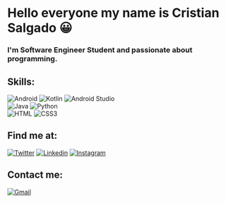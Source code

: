 # Hello everyone my name is Cristian Salgado 😀


### I'm Software Engineer Student and passionate about programming.

## Skills:
![Android](https://img.shields.io/badge/Android-3DDC84?style=for-the-badge&logo=Android&logoColor=white&labelColor=101010)
![Kotlin](https://img.shields.io/badge/Kotlin-7F52FF?style=for-the-badge&logo=Kotlin&logoColor=white&labelColor=101010)
![Android Studio](https://img.shields.io/badge/AndroidStudio-3DDC84?style=for-the-badge&logo=AndroidStudio&logoColor=white&labelColor=101010)<br/>
![Java](https://img.shields.io/badge/Java-007396?style=for-the-badge&logo=Java&logoColor=white&labelColor=101010)
![Python](https://img.shields.io/badge/Python-3776AB?style=for-the-badge&logo=Python&logoColor=white&labelColor=101010)<br/>
![HTML](https://img.shields.io/badge/HTML5-E34F26?style=for-the-badge&logo=HTML5&logoColor=white&labelColor=101010)
![CSS3](https://img.shields.io/badge/CSS3-1572B6?style=for-the-badge&logo=CSS3&logoColor=white&labelColor=101010)

## Find me at:
[![Twitter](https://img.shields.io/badge/Twitter-@Cristian_A_S-1DA1F2?style=for-the-badge&logo=Twitter&logoColor=white&labelColor=101010)](https://twitter.com/Criss_A_S)
[![Linkedin](https://img.shields.io/badge/Linkedin-Cristian_Salgado-0A66C2?style=for-the-badge&logo=Linkedin&logoColor=white&labelColor=101010)](https://www.linkedin.com/in/cristian-avenda%C3%B1o-salgado-04918b20a/)
[![Instagram](https://img.shields.io/badge/Instagram-Cristian_Salgado-E4405F?style=for-the-badge&logo=Instagram&logoColor=white&labelColor=101010)](https://www.instagram.com/cristiian_salgadoo/)


## Contact me:
[![Gmail](https://img.shields.io/badge/Gmail-CristianSalgado312@Gmail.com-E4405F?style=for-the-badge&logo=Gmail&logoColor=white&labelColor=101010)](mailto:cristiansalgado312@gmail.com?subject=Contacto&body=prueba%20email)
